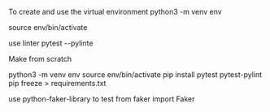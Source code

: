 To create and use the virtual environment 
python3 -m venv env

source env/bin/activate


use linter
pytest --pylinte



Make from scratch

python3 -m venv env
source env/bin/activate
pip install pytest pytest-pylint
pip freeze > requirements.txt



use python-faker-library to test
from faker import Faker
